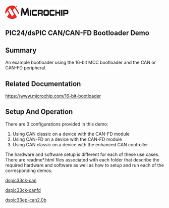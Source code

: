 ![image](images/microchip.jpg) 

## PIC24/dsPIC CAN/CAN-FD Bootloader Demo

## Summary

An example bootloader using the 16-bit MCC bootloader and the CAN or CAN-FD peripheral.

## Related Documentation

https://www.microchip.com/16-bit-bootloader

## Setup And Operation

There are 3 configurations provided in this demo:
1) Using CAN classic on a device with the CAN-FD module
2) Using CAN-FD on a device with the CAN-FD module
3) Using CAN classic on a device with the enhanced CAN controller

The hardware and software setup is different for each of these use cases.  There are readme*.html files associated with each folder that describe the required hardware and software as well as how to setup and run each of the corresponding demos.

[dspic33ck-can](/dspic33ck-can "dsPIC33CK256MP508 CAN based bootloader example project")

[dspic33ck-canfd](/dspic33ck-canfd "dsPIC33CK256MP508 CAN-FD based bootloader example project")

[dspic33ep-can2.0b](/dspic33ep-can2.0b "dsPIC33EP512MU810 CAN based bootloader example project")


